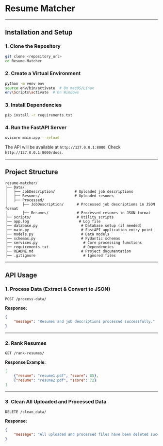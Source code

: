 # Resume Matcher

---

## **Installation and Setup**
### **1. Clone the Repository**
```bash
git clone <repository_url>
cd Resume-Matcher
```

### **2. Create a Virtual Environment**
```bash
python -m venv env
source env/bin/activate  # On macOS/Linux
env\Scripts\activate  # On Windows
```

### **3. Install Dependencies**
```bash
pip install -r requirements.txt
```

### **4. Run the FastAPI Server**
```bash
uvicorn main:app --reload
```
The API will be available at `http://127.0.0.1:8000`.
Check `http://127.0.0.1:8000/docs`.

---

## **Project Structure**
```
resume-matcher/
│── Data/
│   ├── JobDescription/         # Uploaded job descriptions
│   ├── Resumes/                # Uploaded resumes
│   ├── Processed/
│       ├── JobDescription/      # Processed job descriptions in JSON format
│       ├── Resumes/             # Processed resumes in JSON format
│── scripts/                     # Utility scripts
│── app.log                       # Log file
│── database.py                    # Database setup (if needed)
│── main.py                        # FastAPI application entry point
│── models.py                      # Data models
│── schemas.py                     # Pydantic schemas
│── services.py                     # Core processing functions
│── requirements.txt                # Dependencies
│── README.md                      # Project documentation
│── .gitignore                      # Ignored files
```

---

## **API Usage**

### **1. Process Data (Extract & Convert to JSON)**
```http
POST /process-data/
```
**Response:**
```json
{
    "message": "Resumes and job descriptions processed successfully."
}
```

---

### **2. Rank Resumes**
```http
GET /rank-resumes/
```
**Response Example:**
```json
[
    {"resume": "resume1.pdf", "score": 85},
    {"resume": "resume2.pdf", "score": 72}
]
```

---

### **3. Clean All Uploaded and Processed Data**
```http
DELETE /clean_data/
```
**Response:**
```json
{
    "message": "All uploaded and processed files have been deleted successfully."
}
```



